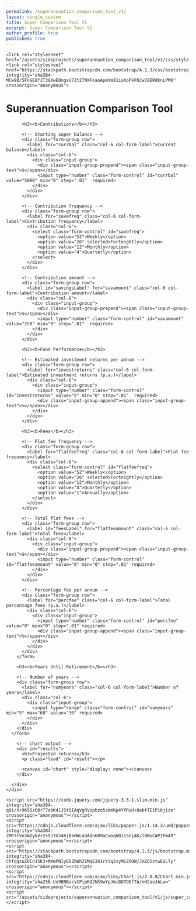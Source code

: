 ```yaml
---
permalink: /superannuation_comparison_tool_v1/
layout: single_custom
title: Super Comparison Tool V1
excerpt: Super Comparison Tool V1
author_profile: true
published: true
---
```


<html lang ="en">
  <head>
    <title>Superannuation Comparison Tool</title>
    <meta charset="utf-8">
    <meta name="viewport" content="width=device-width, initial-scale=1, shrink-to-fit=no">

    <link rel="stylesheet" href="/assets/sideprojects/superannuation_comparison_tool/v1/css/style.css">
    <link rel="stylesheet" href="https://stackpath.bootstrapcdn.com/bootstrap/4.1.3/css/bootstrap.min.css" integrity="sha384-MCw98/SFnGE8fJT3GXwEOngsV7Zt27NXFoaoApmYm81iuXoPkFOJwJ8ERdknLPMO" crossorigin="anonymous">
  </head>
  <body>
    <div class="container">
      <div class="subcontainer">
        <h1>Superannuation Comparison Tool</h1>
        <form id="supercalc" onSubmit="return false;">

          <h3><b>Contributions</b></h3>

          <!-- Starting super balance -->
          <div class="form-group row">
            <label for="currbal" class="col-6 col-form-label">Current balance</label>
            <div class="col-6">
              <div class="input-group">
                <div class="input-group-prepend"><span class="input-group-text">$</span></div>
                <input type="number" class="form-control" id="currbal" value="5000" min="0" step=".01"  required>
              </div>
            </div>
          </div>

          <!-- Contribution frequency -->
          <div class="form-group row">
            <label for="savefreq" class="col-6 col-form-label">Contribution frequency</label>
            <div class="col-6">
              <select class="form-control" id="savefreq">
                <option value="52">Weekly</option>
                <option value="26" selected>Fortnightly</option>
                <option value="12">Monthly</option>
                <option value="4">Quarterly</option>
              </select>
            </div>
          </div>

          <!-- Contribution amount -->
          <div class="form-group row">
            <label id="savingsLabel" for="savamount" class="col-6 col-form-label">Contribution amount</label>
            <div class="col-6">
              <div class="input-group">
                <div class="input-group-prepend"><span class="input-group-text">$</span></div>
                <input type="number" class="form-control" id="savamount" value="250" min="0" step=".01"  required>
              </div>
            </div>
          </div>

          <h3><b>Fund Performance</b></h3>

          <!-- Estimated investment returns per annum -->
          <div class="form-group row">
            <label for="investreturns" class="col-6 col-form-label">Estimated investment returns (p.a.)</label>
            <div class="col-6">
              <div class="input-group">
                <input type="number" class="form-control" id="investreturns" value="5" min="0" step=".01"  required>
                <div class="input-group-append"><span class="input-group-text">%</span></div>
              </div>
            </div>
          </div>

          <h3><b>Fees</b></h3>

          <!-- Flat fee frequency -->
          <div class="form-group row">
            <label for="flatfeefreq" class="col-6 col-form-label">Flat fee frequency</label>
            <div class="col-6">
              <select class="form-control" id="flatfeefreq">
                <option value="52">Weekly</option>
                <option value="26" selected>Fortnightly</option>
                <option value="12">Monthly</option>
                <option value="4">Quarterly</option>
                <option value="1">Annually</option>
              </select>
            </div>
          </div>

          <!-- Total flat fees -->
          <div class="form-group row">
            <label id="feesLabel" for="flatfeeamount" class="col-6 col-form-label">Total fees</label>
            <div class="col-6">
              <div class="input-group">
                <div class="input-group-prepend"><span class="input-group-text">$</span></div>
                <input type="number" class="form-control" id="flatfeeamount" value="0" min="0" step=".01" required>
              </div>
            </div>
          </div>

          <!-- Percentage fee per annum -->
          <div class="form-group row">
            <label for="percfee" class="col-6 col-form-label">Total percentage fees (p.a.)</label>
            <div class="col-6">
              <div class="input-group">
                <input type="number" class="form-control" id="percfee" value="0" min="0" step=".01" required>
                <div class="input-group-append"><span class="input-group-text">%</span></div>
              </div>
            </div>
          </div>
        </form>

        <h3><b>Years Until Retirement</b></h3>

        <!-- Number of years -->
        <div class="form-group row">
          <label for="numyears" class="col-6 col-form-label">Number of years</label>
          <div class="col-6">
            <div class="input-group">
              <input type="range" class="form-control" id="numyears" min="5" max="60" value="30" required>
            </div>
          </div>
        </div>
      </form>

        <!-- chart output -->
        <div id="results">
          <h3>Projected returns</h3>
          <p class="lead" id="result"></p>

          <canvas id="chart" style="display: none"></canvas>
        </div>

      </div>
    </div>

    <script src="https://code.jquery.com/jquery-3.3.1.slim.min.js" integrity="sha384-q8i/X+965DzO0rT7abK41JStQIAqVgRVzpbzo5smXKp4YfRvH+8abtTE1Pi6jizo" crossorigin="anonymous"></script>
    <script src="https://cdnjs.cloudflare.com/ajax/libs/popper.js/1.14.3/umd/popper.min.js" integrity="sha384-ZMP7rVo3mIykV+2+9J3UJ46jBk0WLaUAdn689aCwoqbBJiSnjAK/l8WvCWPIPm49" crossorigin="anonymous"></script>
    <script src="https://stackpath.bootstrapcdn.com/bootstrap/4.1.3/js/bootstrap.min.js" integrity="sha384-ChfqqxuZUCnJSK3+MXmPNIyE6ZbWh2IMqE241rYiqJxyMiZ6OW/JmZQ5stwEULTy" crossorigin="anonymous"></script>
    <script src="https://cdnjs.cloudflare.com/ajax/libs/Chart.js/2.8.0/Chart.min.js" integrity="sha256-Uv9BNBucvCPipKQ2NS9wYpJmi8DTOEfTA/nH2aoJALw=" crossorigin="anonymous"></script>
    <script src="/assets/sideprojects/superannuation_comparison_tool/v1/js/super_calculation.js"></script>
  </body>
</html>
